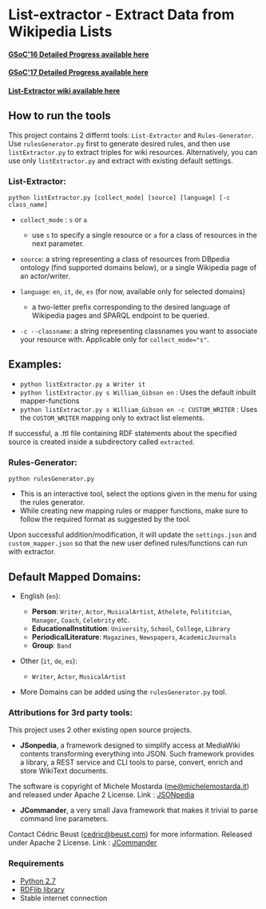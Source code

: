 # List-extractor - Extract Data from Wikipedia Lists

#### [GSoC'16 Detailed Progress available here](https://github.com/dbpedia/extraction-framework/wiki/GSoC_2016_Progress_Federica)
#### [GSoC'17 Detailed Progress available here](https://github.com/dbpedia/list-extractor/wiki/GSoC-2017:-Krishanu-Konar-progress)
#### [List-Extractor wiki available here](https://github.com/dbpedia/list-extractor/wiki)

## How to run the tools

This project contains 2 differnt tools: `List-Extractor` and `Rules-Generator`.
Use `rulesGenerator.py` first to generate desired rules, and then use `listExtractor.py` to extract triples for wiki resources.
Alternatively, you can use only `listExtractor.py` and extract with existing default settings.

### List-Extractor:

`python listExtractor.py [collect_mode] [source] [language] [-c class_name]`

* `collect_mode` : `s` or `a`

    * use `s` to specify a single resource or `a` for a class of resources in the next parameter.

* `source`: a string representing a class of resources from DBpedia ontology (find supported domains below), or a single Wikipedia page of an actor/writer.

* `language`: `en`, `it`, `de`, `es` (for now, available only for selected domains)

    * a two-letter prefix corresponding to the desired language of Wikipedia pages and SPARQL endpoint to be queried.

* `-c --classname`: a string representing classnames you want to associate your resource with. Applicable only for `collect_mode="s"`. 
## Examples: 

* `python listExtractor.py a Writer it` 
* `python listExtractor.py s William_Gibson en` : Uses the default inbuilt mapper-functions
* `python listExtractor.py s William_Gibson en -c CUSTOM_WRITER` : Uses the `CUSTOM_WRITER` mapping only to extract list elements.

If successful, a .ttl file containing RDF statements about the specified source is created inside a subdirectory called `extracted`.

### Rules-Generator:

`python rulesGenerator.py`

* This is an interactive tool, select the options given in the menu for using the rules generator.
* While creating new mapping rules or mapper functions, make sure to follow the required format as suggested by the tool.

Upon successful addition/modification, it will update the `settings.json` and `custom_mapper.json` so that the new user defined rules/functions can run with extractor.

## Default Mapped Domains:

* English (`en`):
    * **Person**: `Writer`, `Actor`, `MusicalArtist`, `Athelete`, `Polititcian`, `Manager`, `Coach`, `Celebrity` etc.
    * **EducationalInstitution**: `University`, `School`, `College`, `Library`
    * **PeriodicalLiterature**: `Magazines`, `Newspapers`, `AcademicJournals`
    * **Group**: `Band`

* Other (`it`, `de`, `es`):
    * `Writer`, `Actor`, `MusicalArtist`

* More Domains can be added using the `rulesGenerator.py` tool.

### Attributions for 3rd party tools:

This project uses 2 other existing open source projects.

* **JSonpedia**, a framework designed to simplify access at MediaWiki contents transforming everything into JSON. Such framework provides a library, a REST service and CLI tools to parse, convert, enrich and store WikiText documents. 

The software is copyright of Michele Mostarda (me@michelemostarda.it) and released under Apache 2 License.
Link : [JSONpedia](https://bitbucket.org/hardest/jsonpedia)

* **JCommander**,  a very small Java framework that makes it trivial to parse command line parameters. 

Contact Cédric Beust (cedric@beust.com) for more information. Released under Apache 2 License.
Link : [JCommander](https://github.com/cbeust/jcommander)


### Requirements
* [Python 2.7](https://www.python.org/download/releases/2.7/) 
* [RDFlib library](http://rdflib.readthedocs.io/en/stable/gettingstarted.html)
* Stable internet connection


